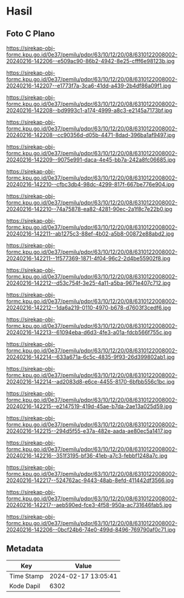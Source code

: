 # Hasil

## Foto C Plano

https://sirekap-obj-formc.kpu.go.id/0e37/pemilu/pdpr/63/10/12/20/08/6310122008002-20240216-142206--e509ac90-86b2-4942-8e25-cfff6e98123b.jpg

https://sirekap-obj-formc.kpu.go.id/0e37/pemilu/pdpr/63/10/12/20/08/6310122008002-20240216-142207--e1773f7a-3ca6-41dd-a439-2b4df86a09f1.jpg

https://sirekap-obj-formc.kpu.go.id/0e37/pemilu/pdpr/63/10/12/20/08/6310122008002-20240216-142208--bd9993c1-a174-4999-a8c3-e2145a7173bf.jpg

https://sirekap-obj-formc.kpu.go.id/0e37/pemilu/pdpr/63/10/12/20/08/6310122008002-20240216-142208--cc90356d-d05b-4471-8dad-396ba1af9497.jpg

https://sirekap-obj-formc.kpu.go.id/0e37/pemilu/pdpr/63/10/12/20/08/6310122008002-20240216-142209--9075e991-daca-4e45-bb7a-242a8fc06685.jpg

https://sirekap-obj-formc.kpu.go.id/0e37/pemilu/pdpr/63/10/12/20/08/6310122008002-20240216-142210--cfbc3db4-98dc-4299-817f-667be776e904.jpg

https://sirekap-obj-formc.kpu.go.id/0e37/pemilu/pdpr/63/10/12/20/08/6310122008002-20240216-142210--74a75878-ea82-4281-90ec-2a1f8c7e22b0.jpg

https://sirekap-obj-formc.kpu.go.id/0e37/pemilu/pdpr/63/10/12/20/08/6310122008002-20240216-142211--ab1275c3-88ef-4b02-a5b8-00872e88abd2.jpg

https://sirekap-obj-formc.kpu.go.id/0e37/pemilu/pdpr/63/10/12/20/08/6310122008002-20240216-142211--1f577369-1871-4f04-96c2-2d4be55902f8.jpg

https://sirekap-obj-formc.kpu.go.id/0e37/pemilu/pdpr/63/10/12/20/08/6310122008002-20240216-142212--d53c754f-3e25-4a11-a5ba-9671e407c712.jpg

https://sirekap-obj-formc.kpu.go.id/0e37/pemilu/pdpr/63/10/12/20/08/6310122008002-20240216-142212--1da6a219-0110-4970-b678-d7603f3cedf6.jpg

https://sirekap-obj-formc.kpu.go.id/0e37/pemilu/pdpr/63/10/12/20/08/6310122008002-20240216-142213--61094eba-d6d3-4fe3-a01a-fdcb566f755c.jpg

https://sirekap-obj-formc.kpu.go.id/0e37/pemilu/pdpr/63/10/12/20/08/6310122008002-20240216-142214--633a671a-6c5c-4835-9f93-26d399802ab1.jpg

https://sirekap-obj-formc.kpu.go.id/0e37/pemilu/pdpr/63/10/12/20/08/6310122008002-20240216-142214--ad2083d8-e6ce-4455-8170-6bfbb556c1bc.jpg

https://sirekap-obj-formc.kpu.go.id/0e37/pemilu/pdpr/63/10/12/20/08/6310122008002-20240216-142215--e2147519-419d-45ae-b7da-2ae13a025d59.jpg

https://sirekap-obj-formc.kpu.go.id/0e37/pemilu/pdpr/63/10/12/20/08/6310122008002-20240216-142215--294d5f55-e37a-482e-aada-ae80ec5a1417.jpg

https://sirekap-obj-formc.kpu.go.id/0e37/pemilu/pdpr/63/10/12/20/08/6310122008002-20240216-142216--351f3195-bf36-41eb-a7c3-febbf1248a7c.jpg

https://sirekap-obj-formc.kpu.go.id/0e37/pemilu/pdpr/63/10/12/20/08/6310122008002-20240216-142217--524762ac-9443-48ab-8efd-411442df3566.jpg

https://sirekap-obj-formc.kpu.go.id/0e37/pemilu/pdpr/63/10/12/20/08/6310122008002-20240216-142217--aeb590ed-fce3-4f58-950a-ac731646fab5.jpg

https://sirekap-obj-formc.kpu.go.id/0e37/pemilu/pdpr/63/10/12/20/08/6310122008002-20240216-142206--0bcf24b6-74e0-499d-8496-769790af0c71.jpg


## Metadata

| Key        | Value               |
| ---------- | ------------------- |
| Time Stamp | 2024-02-17 13:05:41 |
| Kode Dapil | 6302                |



